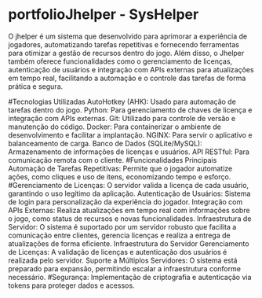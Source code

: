 # portfolioJhelper - SysHelper

O jhelper é um sistema que desenvolvido para aprimorar a experiência de jogadores, automatizando tarefas repetitivas e fornecendo ferramentas para otimizar a gestão de recursos dentro do jogo. Além disso, o Jhelper também oferece funcionalidades como o gerenciamento de licenças, autenticação de usuários e integração com APIs externas para atualizações em tempo real, facilitando a automação e o controle das tarefas de forma prática e segura.

#Tecnologias Utilizadas
AutoHotkey (AHK): Usado para automação de tarefas dentro do jogo.
Python: Para gerenciamento de chaves de licença e integração com APIs externas.
Git: Utilizado para controle de versão e manutenção do código.
Docker: Para containerizar o ambiente de desenvolvimento e facilitar a implantação.
NGINX: Para servir o aplicativo e balanceamento de carga.
Banco de Dados (SQLite/MySQL): Armazenamento de informações de licenças e usuários.
API RESTful: Para comunicação remota com o cliente.
#Funcionalidades Principais
Automação de Tarefas Repetitivas: Permite que o jogador automatize ações, como cliques e uso de itens, economizando tempo e esforço.
#Gerenciamento de Licenças: O servidor valida a licença de cada usuário, garantindo o uso legítimo da aplicação.
Autenticação de Usuários: Sistema de login para personalização da experiência do jogador.
Integração com APIs Externas: Realiza atualizações em tempo real com informações sobre o jogo, como status de recursos e novas funcionalidades.
Infraestrutura de Servidor: O sistema é suportado por um servidor robusto que facilita a comunicação entre clientes, gerencia licenças e realiza a entrega de atualizações de forma eficiente.
Infraestrutura do Servidor
Gerenciamento de Licenças: A validação de licenças e autenticação dos usuários é realizada pelo servidor.
Suporte a Múltiplos Servidores: O sistema está preparado para expansão, permitindo escalar a infraestrutura conforme necessário.
#Segurança: Implementação de criptografia e autenticação via tokens para proteger dados e acessos.
